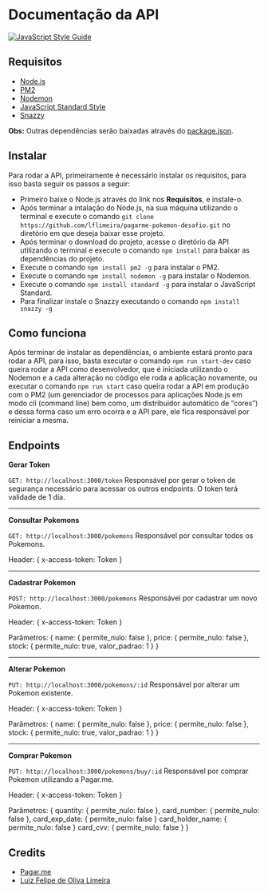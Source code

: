 # Documentação da API
[![JavaScript Style Guide](https://img.shields.io/badge/code_style-standard-brightgreen.svg)](https://standardjs.com)

## Requisitos

- [Node.js](https://nodejs.org/en/)
- [PM2](http://pm2.keymetrics.io/docs/usage/quick-start/)
- [Nodemon](https://nodemon.io/)
- [JavaScript Standard Style](https://standardjs.com/) 
- [Snazzy](https://www.npmjs.com/package/snazzy)

**Obs:** Outras dependências serão baixadas através do [package.json](package.json).

## Instalar

Para rodar a API, primeiramente é necessário instalar os requisitos, para isso basta seguir os passos a seguir:

- Primeiro baixe o Node.js através do link nos **Requisitos**, e instale-o.
- Após terminar a intalação do Node.js, na sua máquina utilizando o terminal e execute o comando `git clone https://github.com/lflimeira/pagarme-pokemon-desafio.git` no diretório em que deseja baixar esse projeto.
- Após terminar o download do projeto, acesse o diretório da API utilizando o terminal e execute o comando `npm install` para baixar as dependências do projeto.
- Execute o comando `npm install pm2 -g` para instalar o PM2.
- Execute o comando `npm install nodemon -g` para instalar o Nodemon.
- Execute o comando `npm install standard -g` para instalar o JavaScript Standard.
- Para finalizar instale o Snazzy executando o comando `npm install snazzy -g`

## Como funciona

Após terminar de instalar as dependências, o ambiente estará pronto para rodar a API, para isso, basta executar o comando `npm run start-dev` caso queira rodar a API como desenvolvedor, que é iniciada utilizando o Nodemon e a cada alteração no código ele roda a aplicação novamente, ou executar o comando `npm run start` caso queira rodar a API em produção com o PM2 (um gerenciador de processos para aplicações Node.js em modo cli (command line) bem como, um distribuidor automático de “cores”) e dessa forma caso um erro ocorra e a API pare, ele fica responsável por reiniciar a mesma.

## Endpoints

**Gerar Token**

`GET: http://localhost:3000/token` Responsável por gerar o token de segurança necessário para acessar os outros endpoints. O token terá validade de 1 dia.
______________________________________________________________________________________________________________________________________

**Consultar Pokemons**

`GET: http://localhost:3000/pokemons` Responsável por consultar todos os Pokemons.

Header: 
{ x-access-token: Token }

______________________________________________________________________________________________________________________________________

**Cadastrar Pokemon**

`POST: http://localhost:3000/pokemons` Responsável por cadastrar um novo Pokemon.

Header: 
{ x-access-token: Token }

Parâmetros:
{
  name: { permite_nulo: false },
  price: { permite_nulo: false },
  stock: { permite_nulo: true, valor_padrao: 1 }
}

______________________________________________________________________________________________________________________________________

**Alterar Pokemon**

`PUT: http://localhost:3000/pokemons/:id` Responsável por alterar um Pokemon existente.

Header: 
{ x-access-token: Token }

Parâmetros:
{
  name: { permite_nulo: false },
  price: { permite_nulo: false },
  stock: { permite_nulo: true, valor_padrao: 1 }
}

______________________________________________________________________________________________________________________________________

**Comprar Pokemon**

`PUT: http://localhost:3000/pokemons/buy/:id` Responsável por comprar Pokemon utilizando a Pagar.me.

Header: 
{ x-access-token: Token }

Parâmetros:
{
  quantity: { permite_nulo: false },
  card_number: { permite_nulo: false },
  card_exp_date: { permite_nulo: false }
  card_holder_name: { permite_nulo: false }
  card_cvv: { permite_nulo: false }
}

## Credits

- [Pagar.me](https://pagar.me/)
- [Luiz Felipe de Oliva Limeira](https://github.com/lflimeira)
